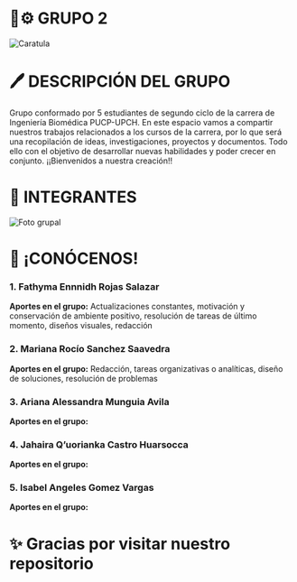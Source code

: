 # 🦾⚙️ GRUPO 2 
![Caratula](Imágenes/Biomakers.jpg)

# 🖊 DESCRIPCIÓN DEL GRUPO
Grupo conformado por 5 estudiantes de segundo ciclo de la carrera de Ingeniería Biomédica PUCP-UPCH. En este espacio vamos a compartir nuestros trabajos relacionados a los cursos de la carrera, por lo que será una recopilación de ideas, investigaciones, proyectos y documentos. Todo ello con el objetivo de desarrollar nuevas habilidades y poder crecer en conjunto. ¡¡Bienvenidos a nuestra creación!!

# 👥️ INTEGRANTES
![Foto grupal](Imágenes/FotoGrupal.jpg)

# 📝 ¡CONÓCENOS!  
### 1. Fathyma Ennnidh Rojas Salazar
**Aportes en el grupo:** Actualizaciones constantes, motivación y conservación de ambiente positivo, resolución de tareas de último momento, diseños visuales, redacción

### 2. Mariana Rocío Sanchez Saavedra
**Aportes en el grupo:** Redacción, tareas organizativas o analíticas, diseño de soluciones, resolución de problemas

### 3. Ariana Alessandra Munguia Avila
**Aportes en el grupo:**

### 4. Jahaira Q’uorianka Castro Huarsocca
**Aportes en el grupo:**

### 5. Isabel Angeles Gomez Vargas
**Aportes en el grupo:**

# ✨️ Gracias por visitar nuestro repositorio

